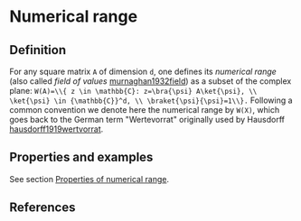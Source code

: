 Numerical range
===============

Definition
----------

For any square matrix ``A`` of dimension ``d``, one defines its
*numerical range* (also called *field of values* [murnaghan1932field](@cite)) as a subset of the complex plane: ```` W(A)=\\{ z \in \mathbb{C}:
z=\bra{\psi} A\ket{\psi}, \\ \ket{\psi} \in {\mathbb{C}}^d, \\
\braket{\psi}{\psi}=1\\}. ```` Following a common convention we
denote here the numerical range by ``W(X)``, which goes back to the
German term \"Wertevorrat\" originally used by Hausdorff [hausdorff1919wertvorrat](@cite).

Properties and examples
-----------------------

See section [Properties of numerical
range](/numerical-range/properties).

References
----------
